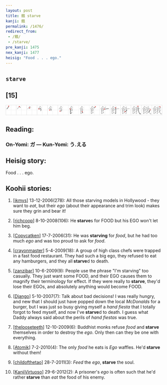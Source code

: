 ```yaml
---
layout: post
title: 餓 starve
kanji: 餓
permalink: /1476/
redirect_from:
 - /餓/
 - /starve/
pre_kanji: 1475
nex_kanji: 1477
heisig: "Food . . . ego."
---
```


## `starve`

## [15]

<div class="stroke"><img src="../images/E9A493.png" /></div>

## Reading:

### On-Yomi: ガ &mdash; Kun-Yomi: う.える

## Heisig story:

Food . . . ego.

## Koohii stories:

1) [<a href="http://kanji.koohii.com/profile/ikmys">ikmys</a>] 13-12-2006(278): All those starving models in Hollywood - they want to <em>eat</em>, but their <em>ego</em> (about their appearance and trim look) makes sure they grin and bear it!

2) [<a href="http://kanji.koohii.com/profile/richcoop">richcoop</a>] 8-10-2008(106): He<strong> starve</strong>s for FOOD but his EGO won&#039;t let him beg.

3) [<a href="http://kanji.koohii.com/profile/Copycatken">Copycatken</a>] 17-7-2006(31): He was <strong>starving</strong> for <em>food</em>, but he had too much <em>ego</em> and was too proud to ask for <em>food</em>.

4) [<a href="http://kanji.koohii.com/profile/crayonmaster">crayonmaster</a>] 5-4-2009(18): A group of high class chefs were trapped in a fast food restaurant. They had such a big ego, they refused to eat any hamburgers, and they all<strong> starve</strong>d to death.

5) [<a href="http://kanji.koohii.com/profile/zanzibar">zanzibar</a>] 10-6-2009(9): People use the phrase &quot;I&#039;m starving&quot; too casually. They just want some FOOD, and their EGO causes them to magnify their terminology for effect. If they were really to<strong> starve</strong>, they&#039;d lose their EGOs, and absolutely anything would become FOOD.

6) [<a href="http://kanji.koohii.com/profile/Django">Django</a>] 5-10-2007(7): Talk about bad decisions! I was really hungry, and new that I should just have popped down the local <em>McDonalds</em> for a burger, but I was just so busy giving myself a <em>hand fiesta</em> that I totally forgot to feed myself, and now I&#039;ve<strong> starve</strong>d to death. I guess what Daddy always said about the perils of <em>hand fiestas</em> was true.

7) [<a href="http://kanji.koohii.com/profile/thelooseteeth">thelooseteeth</a>] 12-10-2009(6): Buddhist monks refuse <em>food</em> and<strong> starve</strong> themselves in order to destroy the <em>ego</em>. Only then can they be one with everything.

8) [<a href="http://kanji.koohii.com/profile/Atomik">Atomik</a>] 7-2-2010(4): The only <em>food</em> he eats is <em>Ego</em> waffles. He&#039;d<strong> starve</strong> without them!

9) [<a href="http://kanji.koohii.com/profile/childofthetao">childofthetao</a>] 28-7-2011(3): <em>Feed</em> the <em>ego</em>,<strong> starve</strong> the soul.

10) [<a href="http://kanji.koohii.com/profile/KanjiVirtuoso">KanjiVirtuoso</a>] 29-6-2012(2): A prisoner&#039;s <em>ego</em> is often such that he&#039;d rather<strong> starve</strong> than <em>eat</em> the food of his enemy.

